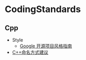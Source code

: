 # CodingStandards

## Cpp

- Style
  - [Google 开源项目风格指南](https://zh-google-styleguide.readthedocs.io/en/latest/google-cpp-styleguide/)
- [C++命名方式建议](https://blog.csdn.net/K346K346/article/details/81395342)


